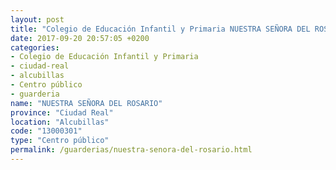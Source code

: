 ```yaml
---
layout: post
title: "Colegio de Educación Infantil y Primaria NUESTRA SEÑORA DEL ROSARIO"
date: 2017-09-20 20:57:05 +0200
categories:
- Colegio de Educación Infantil y Primaria
- ciudad-real
- alcubillas
- Centro público
- guarderia
name: "NUESTRA SEÑORA DEL ROSARIO"
province: "Ciudad Real"
location: "Alcubillas"
code: "13000301"
type: "Centro público"
permalink: /guarderias/nuestra-senora-del-rosario.html
---
```

